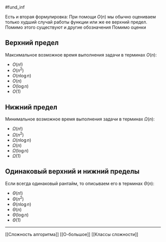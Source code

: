 #fund_inf 

Есть и вторая формулировка:
При помощи $O(n)$ мы обычно оцениваем только худший случай работы функции или же ее верхний предел. Помимо этого существуют и другие обозначения
Помимо оценки 
## Верхний предел

Максимальное возможное время выполнения задачи в терминах $O(n)$:

- $O(n!)$
- $O(n^2)$
- $O(n\log n)$
- $O(n)$
- $O(\log n)$
- $O(1)$

## Нижний предел

Минимальное возможное время выполнения задачи в терминах $\Omega(n)$:

- $\Omega(n!)$
- $\Omega(n^2)$
- $\Omega(n\log n)$
- $\Omega(n)$
- $\Omega(\log n)$
- $\Omega(1)$

## Одинаковый верхний и нижний пределы

Если всегда одинаковый рантайм, то описываем его в терминах $\Theta(n)$:

- $\Theta(n!)$
- $\Theta(n^2)$
- $\Theta(n\log n)$
- $\Theta(n)$
- $\Theta(\log n)$
- $\Theta(1)$

---
[[Сложность алгоритма]] [[О-большое]] [[Классы сложности]]
